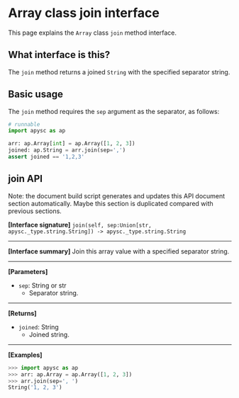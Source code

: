 # Array class join interface

This page explains the `Array` class `join` method interface.

## What interface is this?

The `join` method returns a joined `String` with the specified separator string.

## Basic usage

The `join` method requires the `sep` argument as the separator, as follows:

```py
# runnable
import apysc as ap

arr: ap.Array[int] = ap.Array([1, 2, 3])
joined: ap.String = arr.join(sep=',')
assert joined == '1,2,3'
```


## join API

<!-- Docstring: apysc._type.array.Array.join -->

<span class="inconspicuous-txt">Note: the document build script generates and updates this API document section automatically. Maybe this section is duplicated compared with previous sections.</span>

**[Interface signature]** `join(self, sep:Union[str, apysc._type.string.String]) -> apysc._type.string.String`<hr>

**[Interface summary]** Join this array value with a specified separator string.<hr>

**[Parameters]**

- `sep`: String or str
  - Separator string.

<hr>

**[Returns]**

- `joined`: String
  - Joined string.

<hr>

**[Examples]**

```py
>>> import apysc as ap
>>> arr: ap.Array = ap.Array([1, 2, 3])
>>> arr.join(sep=', ')
String('1, 2, 3')
```